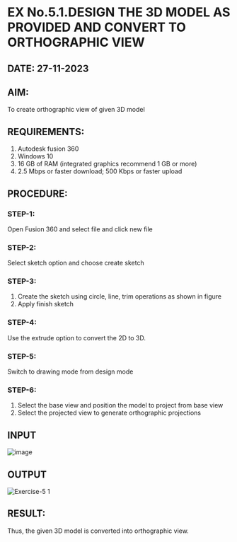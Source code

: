 # EX No.5.1.DESIGN THE 3D MODEL AS PROVIDED AND CONVERT TO ORTHOGRAPHIC VIEW
## DATE: 27-11-2023

## AIM: 
To create orthographic view of given 3D model

## REQUIREMENTS: 
1. Autodesk fusion 360
2. Windows 10
3. 16 GB of RAM (integrated graphics recommend 1 GB or more)
4. 2.5 Mbps or faster download; 500 Kbps or faster upload 

## PROCEDURE:

### STEP-1:
Open Fusion 360 and select file and click new file

### STEP-2:
Select sketch option and choose create sketch

### STEP-3: 
1. Create the sketch using circle, line, trim operations as shown in figure
2. Apply finish sketch 

### STEP-4:
 Use the extrude option to convert the 2D to 3D.

### STEP-5:
Switch to drawing mode from design mode 
          
### STEP-6:
1. Select the base view and position the model to project from base view 
2. Select the projected view to generate orthographic projections

## INPUT
![image](https://user-images.githubusercontent.com/113594316/199408705-ed302b2a-90c3-41c0-9cc4-791a93366e2a.png)

## OUTPUT
![Exercise-5 1](https://github.com/Md-Afshan/EX-No.5.1.-DESIGN-THE-3D-MODEL-AS-PROVIDED-AND-CONVERT-TO-ORTHOGRAPHIC-VIEW/assets/147140059/6b8cb68a-eddd-411d-86da-81516f692856)



## RESULT:
Thus, the given 3D model is converted into orthographic view.


